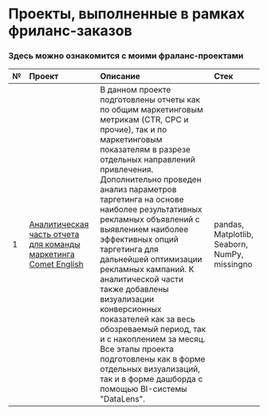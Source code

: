# Проекты, выполненные в рамках фриланс-заказов
### Здесь можно ознакомится с моими фраланс-проектами

| № | Проект | Описание | Стек |
| :----- | :----- | :----- | :----- |
| 1 | [Аналитичеcкая часть отчета для команды маркетинга Comet English](https://github.com/michael-spat/freelance_projects/tree/main/comet_english_marketing_performance) | В данном проекте подготовлены отчеты как по общим маркетинговым метрикам (CTR, CPC и прочие), так и по маркетинговым показателям в разрезе отдельных направлений привлечения. Дополнительно проведен анализ параметров таргетинга на основе наиболее результативных рекламных объявлений с выявлением наиболее эффективных опций таргетинга для дальнейшей оптимизации рекламных кампаний. К аналитической части также добавлены визуализации конверсионных показателей как за весь обозреваемый период, так и с накоплением за месяц. Все этапы проекта подготовлены как в форме отдельных визуализаций, так и в форме дашборда с помощью BI-системы "DataLens". | pandas, Matplotlib, Seaborn, NumPy, missingno |

